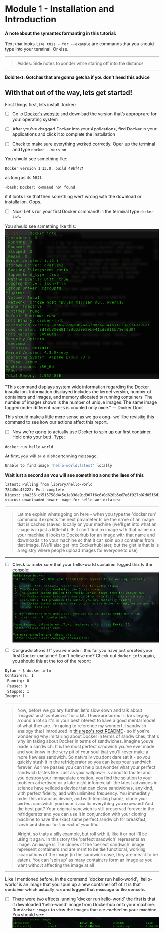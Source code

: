 # Module 1 - Installation and Introduction

#### A note about the symantec formanting in this tutorial:

Text that looks `like this --for --example` are commands that you should type into your terminal. Or else.

---
>Asides: Side notes to ponder while staring off into the distance.

---

**Bold text: Gotchas that are gonna getcha if you don't heed this advice**

## With that out of the way, lets get started!


First things first, lets install Docker:

- [ ] Go to [Docker's website](https://www.docker.com/products/docker) and download the version that's appropriare for your operating system

- [ ] After you've dragged Docker into your Applications, find Docker in your applications and click it to complete the installation

- [ ] Check to make sure everything worked correctly. Open up the terminal and type `docker --version`

You should see something like:
```sh
Docker version 1.13.0, build 49bf474
```
as long as its NOT:
```sh
-bash: Docker: command not found
```
if it looks like that then something went wrong with the download or installation. Oops.

- [ ] Nice! Let's run your first Docker command! in the terminal type `docker info`

You should see something like this: 
![dockerinfo](https://github.com/dylanlrrb/P-C-Y-Assets/blob/master/1/dockerinfo.png?raw=true)

"This command displays system wide information regarding the Docker installation. Information displayed includes the kernel version, number of containers and images, and memory allocated to running containers. The number of images shown is the number of unique images. The same image tagged under different names is counted only once." -- Docker Docs

This should make a little more sense as we go along- we'll be revisitig this command to see how our actions affect this report.

- [ ] Now we're going to actually use Docker to spin up our first container. Hold onto your butt. Type:

`docker run hello-world`

At first, you will se a disheartenning message: 
```sh
Unable to find image 'hello-world:latest' locally
```
**Wait just a second an you will see something along the lines of this:**
```sh
latest: Pulling from library/hello-world
78445dd45222: Pull complete 
Digest: sha256:c5515758d4c5e1e838e9cd307f6c6a0d620b5e07e6f927b07d05f6d12a1ac8d7
Status: Downloaded newer image for hello-world:latest
```
---
>Let me explain whats going on here - when you type the 'docker run' command it expects the next parameter to be the name of an image that is cached (saved) locally on your machine (we'll get into what an image is in just a little bit). IF it can't find an image with that name on your machine it looks to Dockerhub for an image with that name and downloads it to your machine so that it can spin up a container from that image. (We'll also get into Dockerhub later, but the gist is that is is a registry where people upload images for everyone to use)

---

- [ ] Check to make sure that your hello-world container logged this to the console: 
![dockerhello](https://github.com/dylanlrrb/P-C-Y-Assets/blob/master/1/dockerhello.png?raw=true)

- [ ] Congradulations!! If you've made it this far you have just created your first Docker container! Don't believe me? Check out `docker info` again, you should this at the top of the report:
```sh
Dylan ~ $ docker info
Containers: 1
 Running: 0
 Paused: 0
 Stopped: 1
Images: 1
```

---
>Now, before we go any further, let's slow down and talk about 'images' and 'containers' for a bit. These are terms I'll be slinging around a lot so it's in your best interest to have a good mental model of what they are. 
>I'm going to reference my wonderful sandwich analogy that I introduced in [this repo's root README](https://github.com/dylanlrrb/Please-Contain-Yourself./tree/module1#what-is-docker) - so if you're wondering why im talking about Docker in terms of sandwiches, that's why im taking about Docker in terms of sandwiches. 
>Imagine youve made a sandwich. It is the most perfect sandwich you've ever made and you know in the very pit of your soul that you'll never make a more flawless sandwich. So naturally you dont dare eat it - so you quickly stash it in the refridgerator so you can keep your sandwich forever. 
>As time passes you can't help but wonder what your perfect sandwich tastes like. Just as your willpower is about to faulter and you destroy your immaculate creation, you find the solution to your problem advertised on a late-night infomercial- the latest advances in science have yeilded a device that can clone sandwiches, any kind, with perfect fidelity, and with unlimited frequency.
>You immediatly order this miraculus device, and with templing hands, clone your perfect sandwich. you taste it and its everything you expected! And the best part? Your original sandwich is still preserved forever in the refridgerator and you can use it in conjunction with your cloning machine to have the exact same perfect sandwich for breakfast, lunch and dinner for the rest of your life.
>
>Alright, so thats a silly example, but roll with it, like it or not I'll be using it again. In this story the 'perfect sandwich' represents an image. An image is
>The clones of the 'perfect sandwich' image represent containers and are ment to be the functional, working incarnations of the image (in the sandwich case, they are meant to be eaten). You can 'spin up' as many containers form an image as you want without affecting the image at all

---

Like I mentioned before, in the command `docker run hello-world', 'hello-world' is an image that you spun up a new container off of. It is that container which actually ran and logged that message to the console.

- [ ] There were two effects running 'docker run hello-world' the first is that it downloaded 'hello-world' image from Dockerhub onto your machine. Run `docker images` to view the images that are cached on your machine. You should see: 
![dockerimages](https://github.com/dylanlrrb/P-C-Y-Assets/blob/master/1/dockerimages.png?raw=true)
